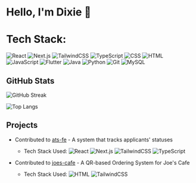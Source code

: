 # Hello, I'm Dixie 👋

# Tech Stack:
![React](https://img.shields.io/badge/React-20232A?style=for-the-badge&logo=react&logoColor=61DAFB)
![Next.js](https://img.shields.io/badge/Next.js-000000?style=for-the-badge&logo=nextdotjs&logoColor=white)
![TailwindCSS](https://img.shields.io/badge/Tailwind_CSS-38B2AC?style=for-the-badge&logo=tailwind-css&logoColor=white)
![TypeScript](https://img.shields.io/badge/TypeScript-3178C6?style=for-the-badge&logo=typescript&logoColor=white)
![CSS](https://img.shields.io/badge/CSS-1572B6?style=for-the-badge&logo=css3&logoColor=white)
![HTML](https://img.shields.io/badge/HTML-E34F26?style=for-the-badge&logo=html5&logoColor=white)
![JavaScript](https://img.shields.io/badge/JavaScript-323330?style=for-the-badge&logo=javascript&logoColor=f7df1e)
![Flutter](https://img.shields.io/badge/Flutter-02569B?style=for-the-badge&logo=flutter&logoColor=white)
![Java](https://img.shields.io/badge/Java-007396?style=for-the-badge&logo=java&logoColor=white)
![Python](https://img.shields.io/badge/Python-3670A0?style=for-the-badge&logo=python&logoColor=ffdd54)
![Git](https://img.shields.io/badge/Git-F05032?style=for-the-badge&logo=git&logoColor=white)
![MySQL](https://img.shields.io/badge/MySQL-4479A1?style=for-the-badge&logo=mysql&logoColor=white)

## GitHub Stats
![GitHub Streak](https://github-readme-streak-stats.herokuapp.com/?user=dmarxie&theme=merko)

![Top Langs](https://github-readme-stats.vercel.app/api/top-langs/?username=dmarxie&theme=merko)


## Projects

- Contributed to [ats-fe](https://github.com/ingenuity-ph/ats-fe) - A system that tracks applicants' statuses
  - Tech Stack Used:
    ![React](https://img.shields.io/badge/React-20232A?style=for-the-badge&logo=react&logoColor=61DAFB)
    ![Next.js](https://img.shields.io/badge/Next.js-000000?style=for-the-badge&logo=nextdotjs&logoColor=white)
    ![TailwindCSS](https://img.shields.io/badge/Tailwind_CSS-38B2AC?style=for-the-badge&logo=tailwind-css&logoColor=white)
    ![TypeScript](https://img.shields.io/badge/TypeScript-3178C6?style=for-the-badge&logo=typescript&logoColor=white)
    
- Contributed to [joes-cafe](https://github.com/dkeithdj/joes-cafe) - A QR-based Ordering System for Joe's Cafe
  - Tech Stack Used:
    ![HTML](https://img.shields.io/badge/HTML-E34F26?style=for-the-badge&logo=html5&logoColor=white)
    ![TailwindCSS](https://img.shields.io/badge/Tailwind_CSS-38B2AC?style=for-the-badge&logo=tailwind-css&logoColor=white)


